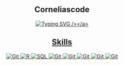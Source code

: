 
</p>
<div align="center">
<h2>Corneliascode</h2>

<p align="center">
  <a href="<a href="https://git.io/typing-svg"><img src="https://readme-typing-svg.demolab.com?font=Roboto&weight=300&pause=1000&color=E3F7F0&vCenter=true&width=435&lines=Data+Science+entushiast+%F0%9F%93%8A;Always+learning+new+things+" alt="Typing SVG /></a>">
</p>



<div align="center">
<h2>Skills</h2>

![Git](https://img.shields.io/badge/-python-000?&style=for-the-badge&logo=python)
![R](https://img.shields.io/badge/-R-000?&style=for-the-badge&logo=R)
![SQL](https://img.shields.io/badge/-SQL-000?&style=for-the-badge&logo=MySQL)
![Git](https://img.shields.io/badge/-mariadb-000?&style=for-the-badge&logo=mariadb)
![Git](https://img.shields.io/badge/-postgresql-000?&style=for-the-badge&logo=postgresql)
![Git](https://img.shields.io/badge/-mongodb-000?&style=for-the-badge&logo=mongodb)
![Git](https://img.shields.io/badge/-jupyter-000?&style=for-the-badge&logo=jupyter)
![Git](https://img.shields.io/badge/-git-000?&style=for-the-badge&logo=git)




